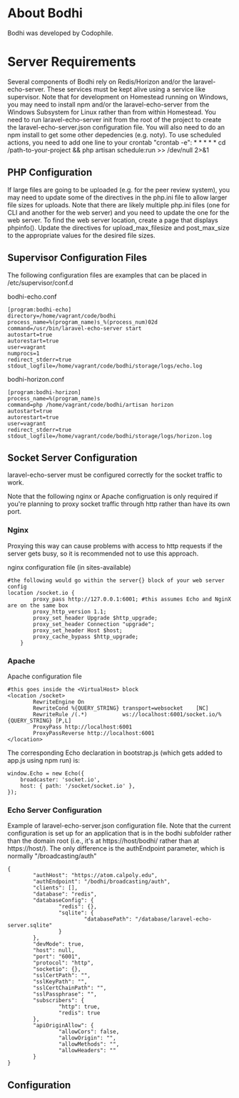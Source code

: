 # About Bodhi
Bodhi was developed by Codophile.


# Server Requirements
Several components of Bodhi rely on Redis/Horizon and/or the laravel-echo-server.  These services must be kept alive using a service like supervisor.  Note that for development on Homestead running on Windows, you may need to install npm and/or the laravel-echo-server from the Windows Subsystem for Linux rather than from within Homestead.  You need to run laravel-echo-server init from the root of the project to create the laravel-echo-server.json configuration file.
You will also need to do an npm install to get some other depedencies (e.g. noty).
To use scheduled actions, you need to add one line to your crontab "crontab -e": * * * * * cd /path-to-your-project && php artisan schedule:run >> /dev/null 2>&1

## PHP Configuration
If large files are going to be uploaded (e.g. for the peer review system), you may need to update some of the directives in the php.ini file to allow larger file sizes for uploads.
Note that there are likely multiple php.ini files (one for CLI and another for the web server) and you need to update the one for the web server.  To find the web server location, create a page that displays phpinfo().
Update the directives for upload_max_filesize and post_max_size to the appropriate values for the desired file sizes.

## Supervisor Configuration Files
The following configuration files are examples that can be placed in /etc/supervisor/conf.d

bodhi-echo.conf
```
[program:bodhi-echo]
directory=/home/vagrant/code/bodhi
process_name=%(program_name)s_%(process_num)02d
command=/usr/bin/laravel-echo-server start
autostart=true
autorestart=true
user=vagrant
numprocs=1
redirect_stderr=true
stdout_logfile=/home/vagrant/code/bodhi/storage/logs/echo.log
```
bodhi-horizon.conf
```
[program:bodhi-horizon]
process_name=%(program_name)s
command=php /home/vagrant/code/bodhi/artisan horizon
autostart=true
autorestart=true
user=vagrant
redirect_stderr=true
stdout_logfile=/home/vagrant/code/bodhi/storage/logs/horizon.log
```

## Socket Server Configuration
laravel-echo-server must be configured correctly for the socket traffic to work.

Note that the following nginx or Apache configruation is only required if you're planning to proxy socket traffic through http rather than have its own port.

### Nginx
Proxying this way can cause problems with access to http requests if the server gets busy, so it is recommended not to use this approach.

nginx configuration file (in sites-available)
```
#the following would go within the server{} block of your web server config
location /socket.io {
	    proxy_pass http://127.0.0.1:6001; #this assumes Echo and NginX are on the same box
	    proxy_http_version 1.1;
	    proxy_set_header Upgrade $http_upgrade;
	    proxy_set_header Connection "upgrade";
        proxy_set_header Host $host;
        proxy_cache_bypass $http_upgrade;
	}
```

### Apache
Apache configuration file
```
#this goes inside the <VirtualHost> block
<location /socket>
        RewriteEngine On
        RewriteCond %{QUERY_STRING} transport=websocket    [NC]
        RewriteRule /(.*)           ws://localhost:6001/socket.io/%{QUERY_STRING} [P,L]
        ProxyPass http://localhost:6001
        ProxyPassReverse http://localhost:6001
</location>
```

The corresponding Echo declaration in bootstrap.js (which gets added to app.js using npm run) is:
```
window.Echo = new Echo({
    broadcaster: 'socket.io',
    host: { path: '/socket/socket.io' },
});
```

### Echo Server Configuration
Example of laravel-echo-server.json configuration file.  Note that the current configuration is set up for an application that is in the bodhi subfolder rather than the domain root (i.e., it's at https://host/bodhi/ rather than at https://host/).  The only difference is the authEndpoint parameter, which is normally "/broadcasting/auth"
```
{
        "authHost": "https://atom.calpoly.edu",
        "authEndpoint": "/bodhi/broadcasting/auth",
        "clients": [],
        "database": "redis",
        "databaseConfig": {
                "redis": {},
                "sqlite": {
                        "databasePath": "/database/laravel-echo-server.sqlite"
                }
        },
        "devMode": true,
        "host": null,
        "port": "6001",
        "protocol": "http",
        "socketio": {},
        "sslCertPath": "",
        "sslKeyPath": "",
        "sslCertChainPath": "",
        "sslPassphrase": "",
        "subscribers": {
                "http": true,
                "redis": true
        },
        "apiOriginAllow": {
                "allowCors": false,
                "allowOrigin": "",
                "allowMethods": "",
                "allowHeaders": ""
        }
}
```

## Configuration
